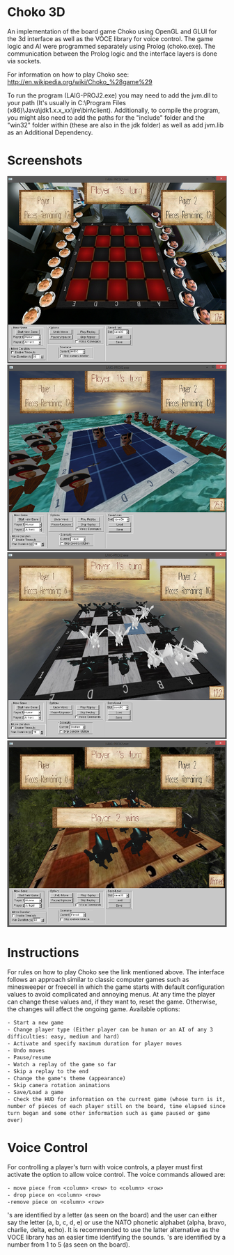 Choko 3D
===============================

An implementation of the board game Choko using OpenGL and GLUI for the 3d interface as well as the VOCE library for voice control. The game logic and AI were programmed separately using Prolog (choko.exe). The communication between the Prolog logic and the interface layers is done via sockets.

For information on how to play Choko see: http://en.wikipedia.org/wiki/Choko_%28game%29

To run the program (LAIG-PROJ2.exe) you may need to add the jvm.dll to your path (It's usually in C:\Program Files (x86)\Java\jdk1.x.x_xx\jre\bin\client). 
Additionally, to compile the program, you might also need to add the paths for the "include" folder and the "win32" folder within (these are also in the jdk folder) as well as add jvm.lib as an Additional Dependency.

Screenshots
============
![start](start-MIEIC.png)
![in-game](in-game-NAVAL.png)
![mid-game](mid-STADIUM.png)
![end](end-FOREST.png)


Instructions
============

For rules on how to play Choko see the link mentioned above.
The interface follows an approach similar to classic computer games such as minesweeper or freecell in which the game starts with default configuration values to avoid complicated and annoying menus. At any time the player can change these values and, if they want to, reset the game. Otherwise, the changes will affect the ongoing game.
Available options:

    - Start a new game
    - Change player type (Either player can be human or an AI of any 3 difficulties: easy, medium and hard)
    - Activate and specify maximum duration for player moves
    - Undo moves
    - Pause/resume
    - Watch a replay of the game so far
    - Skip a replay to the end
    - Change the game's theme (appearance)
    - Skip camera rotation animations
    - Save/Load a game
    - Check the HUD for information on the current game (whose turn is it, number of pieces of each player still on the board, time elapsed since turn began and some other information such as game paused or game over)
    
Voice Control
=============

For controlling a player's turn with voice controls, a player must first activate the option to allow voice control. The voice commands allowed are:

    - move piece from <column> <row> to <column> <row>
    - drop piece on <column> <row>
    -remove piece on <column> <row>
    
<column>'s are identified by a letter (as seen on the board) and the user can either say the letter (a, b, c, d, e) or use the NATO phonetic alphabet (alpha, bravo, charlie, delta, echo). It is recommended to use the latter alternative as the VOCE library has an easier time identifying the sounds.
<row>'s are identified by a number from 1 to 5 (as seen on the board).
